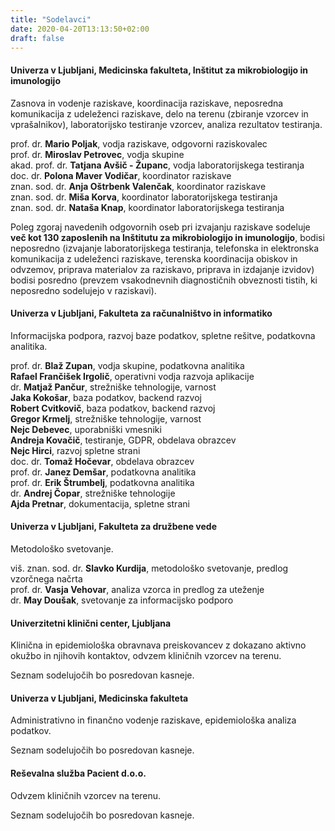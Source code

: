 ```yaml
---
title: "Sodelavci"
date: 2020-04-20T13:13:50+02:00
draft: false
---
```


#### Univerza v Ljubljani, Medicinska fakulteta, Inštitut za mikrobiologijo in imunologijo
Zasnova in vodenje raziskave, koordinacija raziskave, neposredna komunikacija z udeleženci raziskave, delo na terenu (zbiranje vzorcev in vprašalnikov), laboratorijsko testiranje vzorcev, analiza rezultatov testiranja.

prof. dr. **Mario Poljak**, vodja raziskave, odgovorni raziskovalec\
prof. dr. **Miroslav Petrovec**, vodja skupine\
akad. prof. dr. **Tatjana Avšič - Županc**, vodja laboratorijskega testiranja\
doc. dr. **Polona Maver Vodičar**, koordinator raziskave\
znan. sod. dr. **Anja Oštrbenk Valenčak**, koordinator raziskave\
znan. sod. dr. **Miša Korva**, koordinator laboratorijskega testiranja\
znan. sod. dr. **Nataša Knap**, koordinator laboratorijskega testiranja

Poleg zgoraj navedenih odgovornih oseb pri izvajanju raziskave sodeluje **več kot 130 zaposlenih na Inštitutu za mikrobiologijo in imunologijo**, bodisi neposredno (izvajanje laboratorijskega testiranja, telefonska in elektronska komunikacija z udeleženci raziskave, terenska koordinacija obiskov in odvzemov, priprava materialov za raziskavo, priprava in izdajanje izvidov) bodisi posredno (prevzem vsakodnevnih diagnostičnih obveznosti tistih, ki neposredno sodelujejo v raziskavi).

#### Univerza v Ljubljani, Fakulteta za računalništvo in informatiko
Informacijska podpora, razvoj baze podatkov, spletne rešitve, podatkovna analitika.

prof. dr. **Blaž Zupan**, vodja skupine, podatkovna analitika\
**Rafael Frančišek Irgolič**, operativni vodja razvoja aplikacije\
dr. **Matjaž Pančur**, strežniške tehnologije, varnost\
**Jaka Kokošar**, baza podatkov, backend razvoj\
**Robert Cvitkovič**, baza podatkov, backend razvoj\
**Gregor Krmelj**, strežniške tehnologije, varnost\
**Nejc Debevec**, uporabniški vmesniki\
**Andreja Kovačič**, testiranje, GDPR, obdelava obrazcev\
**Nejc Hirci**, razvoj spletne strani\
doc. dr. **Tomaž Hočevar**, obdelava obrazcev\
prof. dr. **Janez Demšar**, podatkovna analitika\
prof. dr. **Erik Štrumbelj**, podatkovna analitika\
dr. **Andrej Čopar**, strežniške tehnologije\
**Ajda Pretnar**, dokumentacija, spletne strani

#### Univerza v Ljubljani, Fakulteta za družbene vede
Metodološko svetovanje.

viš. znan. sod. dr. **Slavko Kurdija**, metodološko svetovanje, predlog vzorčnega načrta\
prof. dr. **Vasja Vehovar**, analiza vzorca in predlog za uteženje\
dr. **May Doušak**, svetovanje za informacijsko podporo

#### Univerzitetni klinični center, Ljubljana
Klinična in epidemiološka obravnava preiskovancev z dokazano aktivno okužbo in njihovih kontaktov, odvzem kliničnih vzorcev na terenu.

Seznam sodelujočih bo posredovan kasneje.

#### Univerza v Ljubljani, Medicinska fakulteta
Administrativno in finančno vodenje raziskave, epidemiološka analiza podatkov.

Seznam sodelujočih bo posredovan kasneje.

#### Reševalna služba Pacient d.o.o.
Odvzem kliničnih vzorcev na terenu.

Seznam sodelujočih bo posredovan kasneje.

